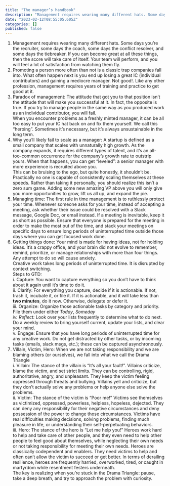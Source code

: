 ```yaml
---
title: "The manager’s handbook"
description: "Management requires wearing many different hats. Some days you’re the recruiter, some days the coach, some days the conflict resolver, and…"
date: "2023-02-12T08:55:05.605Z"
categories: []
published: false
---
```


1.  Management requires wearing many different hats. Some days you’re the recruiter, some days the coach, some days the conflict resolver, and some days the tiebreaker. If you can become great at all these things, then the score will take care of itself. Your team will perform, and you will feel a lot of satisfaction from watching them fly.
2.  Promoting a person more often than not is a classic trap companies fall into. What often happen next is you end up losing a great IC (individual contributors) and gaining a mediocre manager. Not good!. Like any other profession, management requires years of training and practice to get good at it.
3.  Paradox of management: The attitude that got you to that position isn’t the attitude that will make you successful at it. In fact, the opposite is true. If you try to manage people in the same way as you produced work as an individual contributor, you will fail.   
    When you encounter problems as a freshly minted manager, it can be all too easy to put your IC hat back on and fix them yourself. We call this “heroing”. Sometimes it’s necessary, but it’s always unsustainable in the long term.
4.  Why you’ll likely fail to scale as a manager: A startup is defined as a small company that scales with unnaturally high growth. As the company expands, it requires different types of talent, and it’s an all-too-common occurrence for the company’s growth rate to outstrip yours. When that happens, you can get “leveled”: a senior manager with more experience is recruited above you.  
    This can be bruising to the ego, but quite honestly, it shouldn’t be. Practically no one is capable of consistently scaling themselves at these speeds. Rather than taking it personally, you should realize this isn’t a zero sum game. Adding some new amazing VP above you will only give you more opportunities to grow, lift us all up, and expand the pie.
5.  Managing time: The first rule in time management is to ruthlessly protect your time. Whenever someone asks for your time, instead of accepting a meeting, ask whether their issue could be resolved with a Slack message, Google Doc, or email instead. If a meeting is inevitable, keep it as short as possible. Ensure that everyone is prepared for the meeting in order to make the most out of the time, and stack your meetings on specific days to ensure long periods of uninterrupted time outside those days where you can get focused work done.
6.  Getting things done: Your mind is made for having ideas, not for holding ideas. It’s a crappy office, and your brain did not evolve to remember, remind, prioritize, or manage relationships with more than four things. Any attempt to do so will cause anxiety.  
    Creative work takes long periods of uninterrupted time. It is disrupted by context switching.  
    Steps to GTD:   
    i. Capture: You want to capture everything so you don’t have to think about it again until it’s time to do it.  
    ii. Clarify: For everything you capture, decide if it is actionable. If not, trash it, incubate it, or file it. If it is actionable, and it will take less than **two minutes**, do it now. Otherwise, delegate or defer it.  
    iii. Organize: Organize those actionable tasks by category and priority. File them under either _Today_, _Someday  
    iv. Reflect:_ Look over your lists frequently to determine what to do next. Do a weekly review to bring yourself current, update your lists, and clear your mind.  
    v. Engage: Ensure that you have long periods of uninterrupted time for any creative work. Do not get distracted by other tasks, or by incoming tasks (emails, slack msgs, etc.); these can be captured asynchronously.
7.  Villain, Victim, Hero: When we are not taking responsibility and we are blaming others (or ourselves), we fall into what we call the Drama Triangle  
    i. Villain: The stance of the villain is “It’s all your fault!”. Villains criticize, blame the victim, and set strict limits. They can be controlling, rigid, authoritative, angry, and unpleasant. They keep the victim feeling oppressed through threats and bullying. Villains yell and criticize, but they don’t actually solve any problems or help anyone else solve the problems.  
    ii. Victim: The stance of the victim is “Poor me!” Victims see themselves as victimized, oppressed, powerless, helpless, hopeless, dejected. They can deny any responsibility for their negative circumstances and deny possession of the power to change those circumstances. Victims have real difficulties making decisions, solving problems, finding much pleasure in life, or understanding their self-perpetuating behaviors.  
    iii. Hero: The stance of the hero is “Let me help you!” Heroes work hard to help and take care of other people, and they even need to help other people to feel good about themselves, while neglecting their own needs or not taking responsibility for meeting their own needs. Heroes are classically codependent and enablers. They need victims to help and often can’t allow the victim to succeed or get better. In terms of derailing resilience, heroes are frequently harried, overworked, tired, or caught in martyrdom while resentment festers underneath.  
    The key is realizing when you’re stuck in the Drama Triangle: pause, take a deep breath, and try to approach the problem with curiosity.
